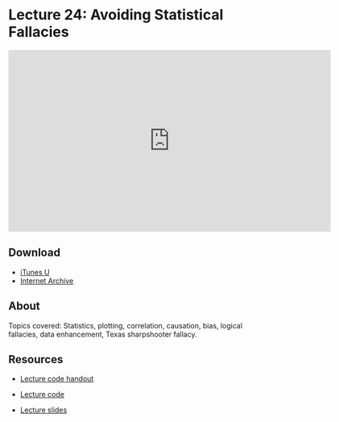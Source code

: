 # Lecture 24: Avoiding Statistical Fallacies

<iframe width="640" height="360" src="http://www.youtube.com/embed/K1w2o5i0NGQ?feature=player_detailpage" frameborder="0" allowfullscreen></iframe>

## Download

- [iTunes U](http://itunes.apple.com/us/itunes-u/lecture-24-avoiding-statistical/id499270153?i=110101053)
- [Internet Archive](http://www.archive.org/download/MIT6.00SCS11/MIT6_00SCS11_lec24_300k.mp4)

## About

Topics covered: Statistics, plotting, correlation, causation, bias, logical fallacies, data enhancement, Texas sharpshooter fallacy.



## Resources

- [Lecture code handout](http://ocw.mit.edu/courses/electrical-engineering-and-computer-science/6-00sc-introduction-to-computer-science-and-programming-spring-2011/unit-3/lecture-24-avoiding-statistical-fallacies/MIT6_00SCS11_lec24.pdf)

- [Lecture code](http://ocw.mit.edu/courses/electrical-engineering-and-computer-science/6-00sc-introduction-to-computer-science-and-programming-spring-2011/unit-3/lecture-24-avoiding-statistical-fallacies/lec24.py)

- [Lecture slides](http://ocw.mit.edu/courses/electrical-engineering-and-computer-science/6-00sc-introduction-to-computer-science-and-programming-spring-2011/unit-3/lecture-24-avoiding-statistical-fallacies/MIT6_00SCS11_lec24_slides.pdf)



<script>
function hide(id)
{
    document.getElementById(id).style.display = 'none';
}

function show(id)
{
    document.getElementById(id).style.display = 'block';
}
</script>



